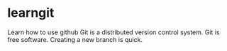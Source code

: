 # learngit
Learn how to use github
Git is a distributed version control system.
Git is free software.
Creating a new branch is quick.
